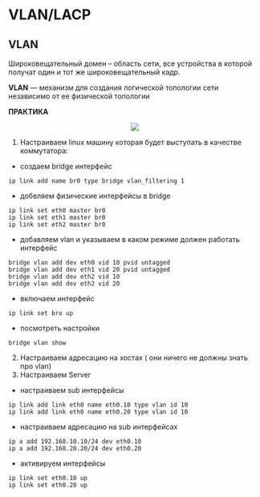 # VLAN/LACP
## VLAN
Широковещательный домен – область сети, все устройства в которой получат один и тот же широковещательный кадр.    

**VLAN** — механизм для создания логической топологии сети независимо от ее физической топологии    

**ПРАКТИКА**    
<p align="center">
<image src="https://github.com/LLlMEJIb87/LINUX/blob/main/Сеть/picture/vlan_praktika.PNG">
</p>   

1. Настраиваем linux машину которая будет выступать в качестве коммутатора:
- создаем bridge интерфейс
```
ip link add name br0 type bridge vlan_filtering 1
```
- добвляем физические интерфейсы в bridge
```
ip link set eth0 master br0
ip link set eth1 master br0
ip link set eth2 master br0
```
- добавляем vlan и указываем в каком режиме должен работать интерфейс
```
bridge vlan add dev eth0 vid 10 pvid untagged
bridge vlan add dev eth1 vid 20 pvid untagged
bridge vlan add dev eth2 vid 10
bridge vlan add dev eth2 vid 20
```
- включаем интерфейс
```
ip link set bro up
```
- посмотреть настройки
```
bridge vlan show
```
2. Настраиваем адресацию на хостах ( они ничего не должны знать про vlan)
3. Настраиваем Server
- настраиваем sub интерфейсы
```
ip link add link eth0 name eth0.10 type vlan id 10
ip link add link eth0 name eth0.20 type vlan id 10
```
- настраиваем адресацию на sub интерфейсах
```
ip a add 192.168.10.10/24 dev eth0.10
ip a add 192.168.20.20/24 dev eth0.20
```
- активируем интерфейсы
```
ip link set eth0.10 up
ip link set eth0.20 up
```
